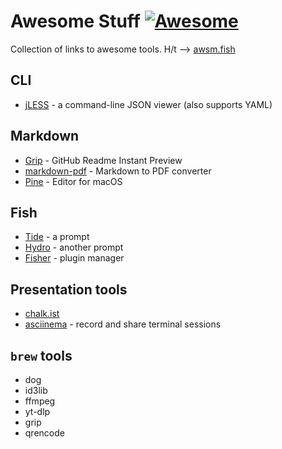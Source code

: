 # Awesome Stuff [![Awesome](https://awesome.re/badge.svg)](https://awesome.re)
Collection of links to awesome tools.  H/t --> [awsm.fish](https://git.io/awsm.fish)

## CLI
* [jLESS](https://jless.io/) - a command-line JSON viewer (also supports YAML)

## Markdown
* [Grip](https://github.com/joeyespo/grip) - GitHub Readme Instant Preview
* [markdown-pdf](https://github.com/alanshaw/markdown-pdf) - Markdown to PDF converter
* [Pine](https://lukakerr.github.io/Pine/) - Editor for macOS

## Fish
* [Tide](https://github.com/IlanCosman/tide) - a prompt
* [Hydro](https://github.com/jorgebucaran/hydro) - another prompt
* [Fisher](https://github.com/jorgebucaran/fisher) - plugin manager

## Presentation tools
* [chalk.ist](https://chalk.ist/)
* [asciinema](https://asciinema.org/) - record and share terminal sessions

## `brew` tools
* dog
* id3lib
* ffmpeg
* yt-dlp 
* grip
* qrencode